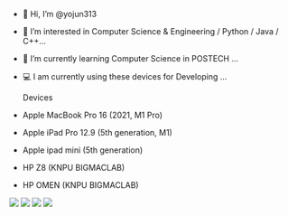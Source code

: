 - 👋 Hi, I’m @yojun313
- 👀 I’m interested in Computer Science & Engineering / Python / Java / C++...
- 🌱 I’m currently learning Computer Science in POSTECH ...
- 💻 I am currently using these devices for Developing ...

  Devices
- Apple MacBook Pro 16 (2021, M1 Pro)
- Apple iPad Pro 12.9 (5th generation, M1)
- Apple ipad mini (5th generation)
- HP Z8 (KNPU BIGMACLAB)
- HP OMEN (KNPU BIGMACLAB)

<!---
yojun313/yojun313 is a ✨ special ✨ repository because its `README.md` (this file) appears on your GitHub profile.
You can click the Preview link to take a look at your changes.
--->
<img src="https://img.shields.io/badge/Python-3776AB?style=flat-square&logo=Python&logoColor=white"/>  <img src="https://img.shields.io/badge/Node.js-339933?style=flat-square&logo=Node.js&logoColor=white"/> <a href="https://www.instagram.com/yo_jjun/" target="_blank">  <img src="https://img.shields.io/badge/Instagram-E4405F?style=flat&logo=Instagram&logoColor=white"/></a> <img src="https://img.shields.io/badge/macOS-000000?style=flat&logo=macOS&logoColor=white"/></a>
